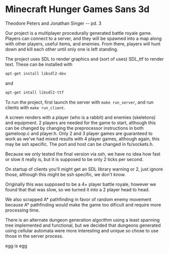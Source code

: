 # Minecraft Hunger Games Sans 3d

Theodore Peters and Jonathan Singer -- pd. 3

Our project is a multiplayer procedurally generated battle royale game. Players can connect to a server, and they will be spawned into a map along with other players, useful items, and enemies. From there, players will hunt down and kill each other until only one is left standing.

The project uses SDL to render graphics and (sort of uses) SDL_ttf to render text. These can be installed with

```bash
apt-get install libsdl2-dev
```

and

```bash
apt-get intall libsdl2-ttf
```

To run the project, first launch the server with `make run_server`, and run clients with `make run_client`.

A screen renders with a player (who is a rabbit) and enemies (skeletons) and equipment.
2 players are needed for the game to start, although this can be changed by changing the preprocessor instructions in both gameloop.c and player.h. Only 2 and 3 player games are guaranteed to work as we've had mixed results with 4 player games, although again, this may be ssh specific. The port and host can be changed in fs/sockets.h.

Because we only tested the final version via ssh, we have no idea how fast or slow it really is, but it is supposed to be only 2 ticks per second.

On startup of clients you'll might get an SDL library warning or 2, just ignore those, although this might be ssh specific, we don't know.

Originally this was supposed to be a 4+ player battle royale, however we found that that was slow, so we turned it into a 2 player head to head.

We also scrapped A* pathfinding in favor of random enemy movement because A* pathfinding would make the game too dificult and require more processing time.

There is an alternate dungeon generation algorithm using a least spanning tree implemented and functional, but we decided that dungeons generated using cellular automata were more interesting and unique so chose to use those in the server process.

egg is egg